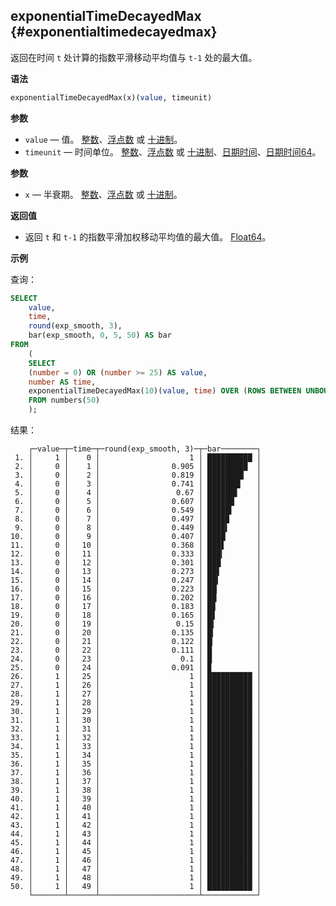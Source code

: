 ## exponentialTimeDecayedMax {#exponentialtimedecayedmax}

返回在时间 `t` 处计算的指数平滑移动平均值与 `t-1` 处的最大值。

**语法**

```sql
exponentialTimeDecayedMax(x)(value, timeunit)
```

**参数**

- `value` — 值。 [整数](../../../sql-reference/data-types/int-uint.md)、[浮点数](../../../sql-reference/data-types/float.md) 或 [十进制](../../../sql-reference/data-types/decimal.md)。
- `timeunit` — 时间单位。 [整数](../../../sql-reference/data-types/int-uint.md)、[浮点数](../../../sql-reference/data-types/float.md) 或 [十进制](../../../sql-reference/data-types/decimal.md)、[日期时间](../../data-types/datetime.md)、[日期时间64](../../data-types/datetime64.md)。

**参数**

- `x` — 半衰期。 [整数](../../../sql-reference/data-types/int-uint.md)、[浮点数](../../../sql-reference/data-types/float.md) 或 [十进制](../../../sql-reference/data-types/decimal.md)。

**返回值**

- 返回 `t` 和 `t-1` 的指数平滑加权移动平均值的最大值。 [Float64](../../data-types/float.md)。

**示例**

查询：

```sql
SELECT
    value,
    time,
    round(exp_smooth, 3),
    bar(exp_smooth, 0, 5, 50) AS bar
FROM
    (
    SELECT
    (number = 0) OR (number >= 25) AS value,
    number AS time,
    exponentialTimeDecayedMax(10)(value, time) OVER (ROWS BETWEEN UNBOUNDED PRECEDING AND CURRENT ROW) AS exp_smooth
    FROM numbers(50)
    );
```

结果：

```response
    ┌─value─┬─time─┬─round(exp_smooth, 3)─┬─bar────────┐
 1. │     1 │    0 │                    1 │ ██████████ │
 2. │     0 │    1 │                0.905 │ █████████  │
 3. │     0 │    2 │                0.819 │ ████████▏  │
 4. │     0 │    3 │                0.741 │ ███████▍   │
 5. │     0 │    4 │                 0.67 │ ██████▋    │
 6. │     0 │    5 │                0.607 │ ██████     │
 7. │     0 │    6 │                0.549 │ █████▍     │
 8. │     0 │    7 │                0.497 │ ████▉      │
 9. │     0 │    8 │                0.449 │ ████▍      │
10. │     0 │    9 │                0.407 │ ████       │
11. │     0 │   10 │                0.368 │ ███▋       │
12. │     0 │   11 │                0.333 │ ███▎       │
13. │     0 │   12 │                0.301 │ ███        │
14. │     0 │   13 │                0.273 │ ██▋        │
15. │     0 │   14 │                0.247 │ ██▍        │
16. │     0 │   15 │                0.223 │ ██▏        │
17. │     0 │   16 │                0.202 │ ██         │
18. │     0 │   17 │                0.183 │ █▊         │
19. │     0 │   18 │                0.165 │ █▋         │
20. │     0 │   19 │                 0.15 │ █▍         │
21. │     0 │   20 │                0.135 │ █▎         │
22. │     0 │   21 │                0.122 │ █▏         │
23. │     0 │   22 │                0.111 │ █          │
24. │     0 │   23 │                  0.1 │ █          │
25. │     0 │   24 │                0.091 │ ▉          │
26. │     1 │   25 │                    1 │ ██████████ │
27. │     1 │   26 │                    1 │ ██████████ │
28. │     1 │   27 │                    1 │ ██████████ │
29. │     1 │   28 │                    1 │ ██████████ │
30. │     1 │   29 │                    1 │ ██████████ │
31. │     1 │   30 │                    1 │ ██████████ │
32. │     1 │   31 │                    1 │ ██████████ │
33. │     1 │   32 │                    1 │ ██████████ │
34. │     1 │   33 │                    1 │ ██████████ │
35. │     1 │   34 │                    1 │ ██████████ │
36. │     1 │   35 │                    1 │ ██████████ │
37. │     1 │   36 │                    1 │ ██████████ │
38. │     1 │   37 │                    1 │ ██████████ │
39. │     1 │   38 │                    1 │ ██████████ │
40. │     1 │   39 │                    1 │ ██████████ │
41. │     1 │   40 │                    1 │ ██████████ │
42. │     1 │   41 │                    1 │ ██████████ │
43. │     1 │   42 │                    1 │ ██████████ │
44. │     1 │   43 │                    1 │ ██████████ │
45. │     1 │   44 │                    1 │ ██████████ │
46. │     1 │   45 │                    1 │ ██████████ │
47. │     1 │   46 │                    1 │ ██████████ │
48. │     1 │   47 │                    1 │ ██████████ │
49. │     1 │   48 │                    1 │ ██████████ │
50. │     1 │   49 │                    1 │ ██████████ │
    └───────┴──────┴──────────────────────┴────────────┘
```
